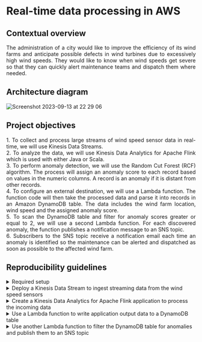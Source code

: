 # Real-time data processing in AWS

## Contextual overview

<p align="justify">
The administration of a city would like to improve the efficiency of its wind farms and anticipate possible defects in wind turbines due to excessively high wind speeds. They would like to know when wind speeds get severe so that they can quickly alert maintenance teams and dispatch them where needed. 
</p>

## Architecture diagram

![Screenshot 2023-09-13 at 22 29 06](https://github.com/martins-jean/Real-time-data-processing-in-AWS/assets/118685801/34804c71-53c0-4691-b73c-9035b3bb2266)

## Project objectives

<p align="justify">
1. To collect and process large streams of wind speed sensor data in real-time, we will use Kinesis Data Streams. <br> 
2. To analyze the data, we will use Kinesis Data Analytics for Apache Flink which is used with either Java or Scala. <br> 
3. To perform anomaly detection, we will use the Random Cut Forest (RCF) algorithm. The process will assign an anomaly score to each record based on values in the numeric columns. A record is an anomaly if it is distant from other records. <br> 
4. To configure an external destination, we will use a Lambda function. The function code will then take the processed data and parse it into records in an Amazon DynamoDB table. The data includes the wind farm location, wind speed and the assigned anomaly score. <br> 
5. To scan the DynamoDB table and filter for anomaly scores greater or equal to 2, we will use a second Lambda function. For each discovered anomaly, the function publishes a notification message to an SNS topic. <br> 
6. Subscribers to the SNS topic receive a notification email each time an anomaly is identified so the maintenance can be alerted and dispatched as soon as possible to the affected wind farm. 
</p>

## Reproducibility guidelines

<details>
  <summary>
    Required setup
  </summary>
  1. Create a bucket in S3 for the Apache Flink application and use GitHub Desktop to upload the AnomalyDetection.jar file to it. <br>
  2. Create an EC2 instance called "Wind Turbine Simulator" with a boto3 script that generates wind speed data. <br>
  3. Create an IAM role for Kinesis Data Analytics.
  4. Create several AWS Lambda functions using the boto3 scripts I provided 
</details>

<details>
  <summary>
    Deploy a Kinesis Data Stream to ingest streaming data from the wind speed sensors
  </summary>
  1. Navigate to S3 and inside your kinesis-flink bucket, copy the name of the anomaly detection .jar file and paste it in a text editor. <br>
  2. Navigate to the Amazon EC2 dashboard and click on instances (running) and copy the public IPv4 address of the EC2 instance you created earlier. <br>
  3. In a new browser tab, paste the address and add /kinesis to it at the end. This opens the wind turbine data simulator. <br>
  4. Navigate to Amazon Kinesis and create a provisioned Data Stream named "WindDataStream". <br>
  5. Return to the Wind Turbine Data Simulator, type the name of your data stream and start sending the data. <br>
  6. In the test data section, review that the data is being generated. <br>
  7. Return to the data stream page and click on the data viewer option. <br>
  8. Choose the only available shard, latest starting position and click get records. To view incoming data, click next records. If you don't see any records, wait for a few seconds and try again. <br>
  9. Create another provisioned Data Stream named "AnomalyDetectionStream". 
</details>

<details>
  <summary>
    Create a Kinesis Data Analytics for Apache Flink application to process the incoming data
  </summary>
  1. On the Kinesis console, click Managed Apache Flink and then create a streaming application: <br>
  - Name: AnomalyDetection. <br>
  - Access to application resources: Choose from IAM roles that Kinesis Data Analytics can assume. <br>
  - Service role: choose the IAM role you created earlier. <br>
  - Templates: Development. <br>
    
2. At the top of the application page, click configure: <br>
  - Amazon S3 bucket: click Browse and choose the kinesis-flink bucket you created earlier. <br>
  - Path to S3 object: AnomalyDetection.jar. <br>
  - Access to application resources: Choose from IAM roles that Kinesis Data Analytics can assume. <br>
  - Service role: choose the IAM role you created earlier. <br>
  - Under Runtime properties: click add item: <br> 
    - Group ID: project. <br>
    - Key: inputStreamName. <br>
    - Value: WindDataStream. <br> <br>
  - Add another item: <br> 
    - Group ID: project. <br>
    - Key: ouputStreamName. <br>
    - Value: AnomalyDetectionStream. <br>
  - Add another item: <br>
    - Group ID: project. <br>
    - Key: region. <br>
    - Value: us-east-1. <br>
  - Click run to start the application with the latest snapshot. <br> 
3. Return to the Wind Turbine Data Simulator and under "Wind Speed Data Set" click start and review to ensure data is being generated. <br>
4. Click on the AnomalyDetectionStream on the Kinesis page. <br>
5. Under data viewer, choose the only shard available, the latest starting position, get records and then next records to review the data. <br>
6. Start the "Wind Speed Anomaly Data Set" and review it to ensure the simulator is producing anomaly data.
</details>

<details>
  <summary>
    Use a Lambda function to write application output data to a DynamoDB table
  </summary>
1. Go to the AWS Lambda console and click on the AnalyticsDestinationFunction. <br>
2. In the function overview section, click add trigger: <br> <br>
  
  - Choose kinesis. <br>
  - Select the AnomalyDetectionStream in the drop-down menu. <br>
  - Review that "Activate trigger" is checked and click add. <br>
</details>

<details>
  <summary>
    Use another Lambda function to filter the DynamoDB table for anomalies and publish them to an SNS topic
  </summary>
</details>
